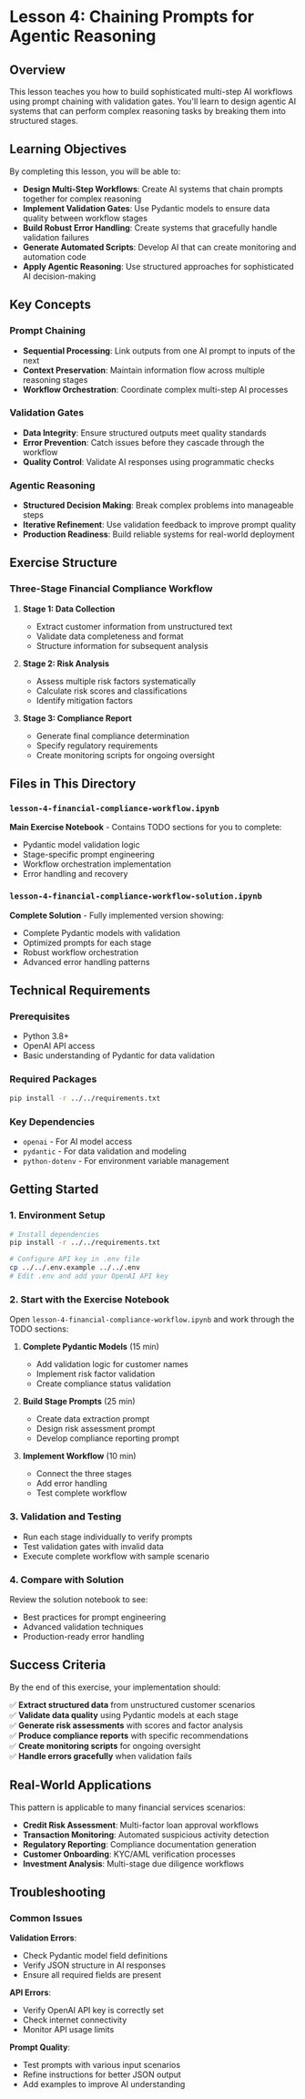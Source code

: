 # Lesson 4: Chaining Prompts for Agentic Reasoning

## Overview

This lesson teaches you how to build sophisticated multi-step AI workflows using prompt chaining with validation gates. You'll learn to design agentic AI systems that can perform complex reasoning tasks by breaking them into structured stages.

## Learning Objectives

By completing this lesson, you will be able to:

- **Design Multi-Step Workflows**: Create AI systems that chain prompts together for complex reasoning
- **Implement Validation Gates**: Use Pydantic models to ensure data quality between workflow stages
- **Build Robust Error Handling**: Create systems that gracefully handle validation failures
- **Generate Automated Scripts**: Develop AI that can create monitoring and automation code
- **Apply Agentic Reasoning**: Use structured approaches for sophisticated AI decision-making

## Key Concepts

### Prompt Chaining
- **Sequential Processing**: Link outputs from one AI prompt to inputs of the next
- **Context Preservation**: Maintain information flow across multiple reasoning stages
- **Workflow Orchestration**: Coordinate complex multi-step AI processes

### Validation Gates
- **Data Integrity**: Ensure structured outputs meet quality standards
- **Error Prevention**: Catch issues before they cascade through the workflow
- **Quality Control**: Validate AI responses using programmatic checks

### Agentic Reasoning
- **Structured Decision Making**: Break complex problems into manageable steps
- **Iterative Refinement**: Use validation feedback to improve prompt quality
- **Production Readiness**: Build reliable systems for real-world deployment

## Exercise Structure

### Three-Stage Financial Compliance Workflow

1. **Stage 1: Data Collection**
   - Extract customer information from unstructured text
   - Validate data completeness and format
   - Structure information for subsequent analysis

2. **Stage 2: Risk Analysis** 
   - Assess multiple risk factors systematically
   - Calculate risk scores and classifications
   - Identify mitigation factors

3. **Stage 3: Compliance Report**
   - Generate final compliance determination
   - Specify regulatory requirements
   - Create monitoring scripts for ongoing oversight

## Files in This Directory

### `lesson-4-financial-compliance-workflow.ipynb`
**Main Exercise Notebook** - Contains TODO sections for you to complete:

- Pydantic model validation logic
- Stage-specific prompt engineering
- Workflow orchestration implementation
- Error handling and recovery

### `lesson-4-financial-compliance-workflow-solution.ipynb`
**Complete Solution** - Fully implemented version showing:

- Complete Pydantic models with validation
- Optimized prompts for each stage
- Robust workflow orchestration
- Advanced error handling patterns

## Technical Requirements

### Prerequisites
- Python 3.8+
- OpenAI API access
- Basic understanding of Pydantic for data validation

### Required Packages
```bash
pip install -r ../../requirements.txt
```

### Key Dependencies
- `openai` - For AI model access
- `pydantic` - For data validation and modeling
- `python-dotenv` - For environment variable management

## Getting Started

### 1. Environment Setup
```bash
# Install dependencies
pip install -r ../../requirements.txt

# Configure API key in .env file
cp ../../.env.example ../../.env
# Edit .env and add your OpenAI API key
```

### 2. Start with the Exercise Notebook
Open `lesson-4-financial-compliance-workflow.ipynb` and work through the TODO sections:

1. **Complete Pydantic Models** (15 min)
   - Add validation logic for customer names
   - Implement risk factor validation
   - Create compliance status validation

2. **Build Stage Prompts** (25 min)
   - Create data extraction prompt
   - Design risk assessment prompt  
   - Develop compliance reporting prompt

3. **Implement Workflow** (10 min)
   - Connect the three stages
   - Add error handling
   - Test complete workflow

### 3. Validation and Testing
- Run each stage individually to verify prompts
- Test validation gates with invalid data
- Execute complete workflow with sample scenario

### 4. Compare with Solution
Review the solution notebook to see:
- Best practices for prompt engineering
- Advanced validation techniques
- Production-ready error handling

## Success Criteria

By the end of this exercise, your implementation should:

✅ **Extract structured data** from unstructured customer scenarios  
✅ **Validate data quality** using Pydantic models at each stage  
✅ **Generate risk assessments** with scores and factor analysis  
✅ **Produce compliance reports** with specific recommendations  
✅ **Create monitoring scripts** for ongoing oversight  
✅ **Handle errors gracefully** when validation fails  

## Real-World Applications

This pattern is applicable to many financial services scenarios:

- **Credit Risk Assessment**: Multi-factor loan approval workflows
- **Transaction Monitoring**: Automated suspicious activity detection
- **Regulatory Reporting**: Compliance documentation generation
- **Customer Onboarding**: KYC/AML verification processes
- **Investment Analysis**: Multi-stage due diligence workflows


## Troubleshooting

### Common Issues

**Validation Errors**: 
- Check Pydantic model field definitions
- Verify JSON structure in AI responses
- Ensure all required fields are present

**API Errors**:
- Verify OpenAI API key is correctly set
- Check internet connectivity
- Monitor API usage limits

**Prompt Quality**:
- Test prompts with various input scenarios
- Refine instructions for better JSON output
- Add examples to improve AI understanding

